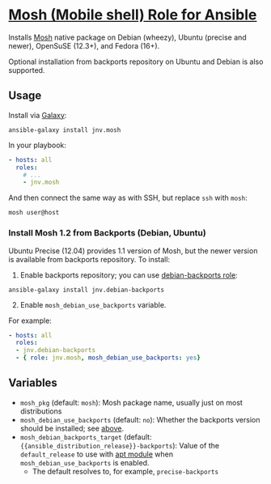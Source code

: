 # [Mosh (Mobile shell) Role for Ansible](https://github.com/jnv/ansible-role-mosh)

Installs [Mosh](http://mosh.mit.edu/) native package on Debian (wheezy), Ubuntu (precise and newer), OpenSuSE (12.3+), and Fedora (16+).

Optional installation from backports repository on Ubuntu and Debian is also supported.

## Usage

Install via [Galaxy](https://galaxy.ansibleworks.com/):

```
ansible-galaxy install jnv.mosh
```

In your playbook:

```yaml
- hosts: all
  roles:
    # ...
    - jnv.mosh
```

And then connect the same way as with SSH, but replace `ssh` with `mosh`:

```
mosh user@host
```

### Install Mosh 1.2 from Backports (Debian, Ubuntu)

Ubuntu Precise (12.04) provides 1.1 version of Mosh, but the newer version is available from backports repository. To install:

1. Enable backports repository; you can use [debian-backports role](https://galaxy.ansibleworks.com/list#/roles/224):

  ```
  ansible-galaxy install jnv.debian-backports
  ```

2. Enable `mosh_debian_use_backports` variable.

For example:

```yaml
- hosts: all
  roles:
  - jnv.debian-backports
  - { role: jnv.mosh, mosh_debian_use_backports: yes}
```

## Variables

- `mosh_pkg` (default: `mosh`): Mosh package name, usually just on most distributions
- `mosh_debian_use_backports` (default: `no`): Whether the backports version should be installed; see [above](#install-mosh-12-from-backports-debian-ubuntu).
- `mosh_debian_backports_target` (default: `{{ansible_distribution_release}}-backports`): Value of the `default_release` to use with [apt module](http://docs.ansible.com/apt_module.html) when `mosh_debian_use_backports` is enabled.
    + The default resolves to, for example, `precise-backports`
